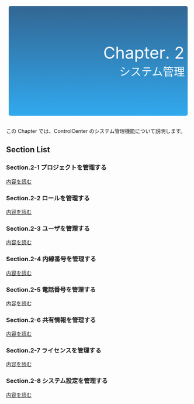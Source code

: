 <table style="border-collapse: separate; border-spacing: 5px 0; margin: 0 auto; width: 500px;">
  <tr>
    <td style="color: #fff; background: linear-gradient(#326693, #31A9EE); border-radius: 5px; width: 600px; height: 300px; text-align: right;">
      <font style="font-size: 45px">Chapter. 2</font><br />
      <font style="font-size: 30px">システム管理</font>
    </td>
  </tr>
</table>
<br />

この Chapter では、ControlCenter のシステム管理機能について説明します。  

## Section List
### Section.2-1 プロジェクトを管理する
[内容を読む](2-1.md)
### Section.2-2 ロールを管理する
[内容を読む](2-2.md)
### Section.2-3 ユーザを管理する
[内容を読む](2-3.md)
### Section.2-4 内線番号を管理する
[内容を読む](2-4.md)
### Section.2-5 電話番号を管理する
[内容を読む](2-5.md)
### Section.2-6 共有情報を管理する
[内容を読む](2-6.md)
### Section.2-7 ライセンスを管理する
[内容を読む](2-7.md)
### Section.2-8 システム設定を管理する
[内容を読む](2-8.md)
